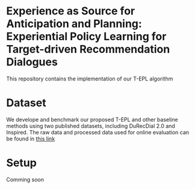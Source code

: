 # Experience as Source for Anticipation and Planning: Experiential Policy Learning for Target-driven Recommendation Dialogues

This repository contains the implementation of our T-EPL algorithm

# Dataset

We develope and benchmark our proposed T-EPL and other baseline methods using two published datasets, including DuRecDial 2.0 and Inspired. 
The raw data and processed data used for online evaluation can be found in [this link](https://drive.google.com/file/d/18meiDz_BS7JBSUU5ZzMridwXmU0epD9b/view?usp=sharing)

# Setup

Comming soon
